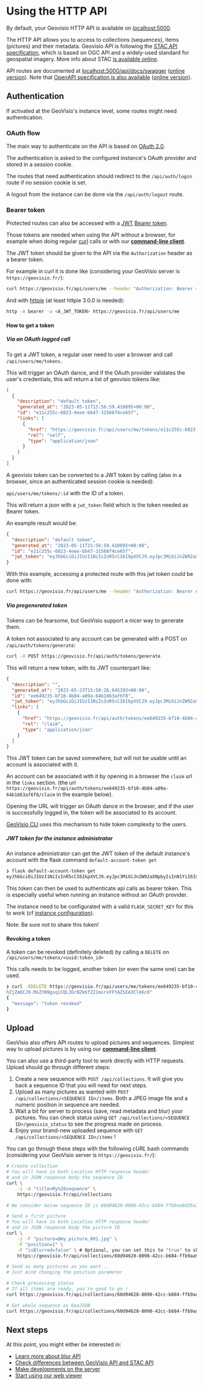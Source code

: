 # Using the HTTP API

By default, your Geovisio HTTP API is available on [localhost:5000](http://localhost:5000/).

The HTTP API allows you to access to collections (sequences), items (pictures) and their metadata. Geovisio API is following the [STAC API specification](https://github.com/radiantearth/stac-api-spec/blob/main/overview.md), which is based on OGC API and a widely-used standard for geospatial imagery. More info about STAC [is available online](https://stacspec.org/en).

API routes are documented at [localhost:5000/api/docs/swagger](http://localhost:5000/api/docs/swagger) ([online version](https://panoramax.ign.fr/api/docs/swagger)). Note that [OpenAPI specification is also available](http://localhost:5000/api/docs/specs.json) ([online version](https://panoramax.ign.fr/api/docs/specs.json)).


## Authentication

If activated at the GeoVisio's instance level, some routes might need authentication.

### OAuth flow

The main way to authenticate on the API is based on [OAuth 2.0](https://wikipedia.org/wiki/OAuth).

The authentication is asked to the configured instance's OAuth provider and stored in a session cookie.

The routes that need authentication should redirect to the `/api/auth/login` route if no session cookie is set.

A logout from the instance can be done via the `/api/auth/logout` route.

### Bearer token

Protected routes can also be accessed with a [JWT](https://wikipedia.org/wiki/JSON_Web_Token) [Bearer token](https://datatracker.ietf.org/doc/html/rfc6750).

Those tokens are needed when using the API without a browser, for example when doing regular [curl](https://curl.se/) calls or with our __[command-line client](https://gitlab.com/panoramax/clients/cli)__.

The JWT token should be given to the API via the `Authorization` header as a bearer token.

For example in curl it is done like (considering your GeoVisio server is `https://geovisio.fr/`):

```bash
curl https://geovisio.fr/api/users/me --header "Authorization: Bearer <A_JWT_TOKEN>"
```

And with [httpie](https://httpie.io) (at least httpie 3.0.0 is needed):

```bash
http -A bearer -a <A_JWT_TOKEN> https://geovisio.fr/api/users/me
```

#### How to get a token

##### Via an OAuth logged call

To get a JWT token, a regular user need to user a browser and call `/api/users/me/tokens`.

This will trigger an OAuth dance, and if the OAuth provider validates the user's credentials, this will return a list of geovisio tokens like:

```json
[
  {
    "description": "default token",
    "generated_at": "2023-05-11T15:56:59.410095+00:00",
    "id": "e11c255c-6023-4eee-bb47-31566f4ce65f",
    "links": [
      {
        "href": "https://geovisio.fr/api/users/me/tokens/e11c255c-6023-4eee-bb47-31566f4ce65f",
        "rel": "self",
        "type": "application/json"
      }
    ]
  }
]
```

A geovisio token can be converted to a JWT token by calling (also in a browser, since an authenticated session cookie is needed):

`api/users/me/tokens/:id` with the ID of a token.

This will return a json with a `jwt_token` field which is the token needed as Bearer token.

An example result would be:
```json
{
  "description": "default token",
  "generated_at": "2023-05-11T15:56:59.410095+00:00",
  "id": "e11c255c-6023-4eee-bb47-31566f4ce65f",
  "jwt_token": "eyJhbGciOiJIUzI1NiIsInR5cCI6IkpXVCJ9.eyJpc3MiOiJnZW92aXNpbyIsInN1YiI6ImUxMWMyNTVjLTYwMjMtNGVlZS1iYjQ3LTMxNTY2ZjRjZTY1ZiJ9.vGJz-AgFgP4T5pZqGVK49-HcZXvOeFZm3EEIYrAJ44M"
}
```

With this example, accessing a protected route with this jwt token could be done with:

```bash
curl https://geovisio.fr/api/users/me --header "Authorization: Bearer eyJhbGciOiJIUzI1NiIsInR5cCI6IkpXVCJ9.eyJpc3MiOiJnZW92aXNpbyIsInN1YiI6ImUxMWMyNTVjLTYwMjMtNGVlZS1iYjQ3LTMxNTY2ZjRjZTY1ZiJ9.vGJz-AgFgP4T5pZqGVK49-HcZXvOeFZm3EEIYrAJ44M"
```

##### Via pregenerated token

Tokens can be fearsome, but GeoVisio support a nicer way to generate them.

A token not associated to any account can be generated with a POST on `/api/auth/tokens/generate`:

```bash
curl -X POST https://geovisio.fr/api/auth/tokens/generate
```

This will return a new token, with its JWT counterpart like:

```json
{
  "description": "",
  "generated_at": "2023-05-23T15:58:26.645393+00:00",
  "id": "ee649235-bf10-4b04-a09a-64b1663af6f8",
  "jwt_token": "eyJhbGciOiJIUzI1NiIsInR5cCI6IkpXVCJ9.eyJpc3MiOiJnZW92aXNpbyIsInN1YiI6ImVlNjQ5MjM1LWJmMTAtNGIwNC1hMDlhLTY0YjE2NjNhZjZmOCJ9.MoZYN9gsqiCQL3GrN2k6fZ21msrxFFtAZSEA3ClkKc0",
  "links": [
    {
      "href": "https://geovisio.fr/api/auth/tokens/ee649235-bf10-4b04-a09a-64b1663af6f8/claim",
      "rel": "claim",
      "type": "application/json"
    }
  ]
}
```

This JWT token can be saved somewhere, but will not be usable until an account is associated with it.

An account can be associated with it by opening in a browser the `claim` url in the `links` section. (the url `https://geovisio.fr/api/auth/tokens/ee649235-bf10-4b04-a09a-64b1663af6f8/claim` in the example below).

Opening the URL will trigger an OAuth dance in the browser, and if the user is successfully logged in, the token will be associated to its account.

[GeoVisio CLI](https://gitlab.com/panoramax/clients/cli) uses this mechanism to hide token complexity to the users.

##### JWT token for the instance administrator

An instance administrator can get the JWT token of the default instance's account with the flask command `default-account-token get`

```bash
❯ flask default-account-token get
eyJhbGciOiJIUzI1NiIsInR5cCI6IkpXVCJ9.eyJpc3MiOiJnZW92aXNpbyIsInN1YiI6ImUxMWMyNTVjLTYwMjMtNGVlZS1iYjQ3LTMxNTY2ZjRjZTY1ZiJ9.vGJz-AgFgP4T5pZqGVK49-HcZXvOeFZm3EEIYrAJ44M
```

This token can then be used to authenticate api calls as bearer token. This is especially useful when running an instance without an OAuth provider.

The instance need to be configurated with a valid `FLASK_SECRET_KEY` for this to work (cf [instance configuration](./11_Server_settings.md#flask-parameters)).

Note: Be sure not to share this token!

#### Revoking a token

A token can be revoked (definitely deleted) by calling a `DELETE` on `/api/users/me/tokens/<uuid:token_id>`

This calls needs to be logged, another token (or even the same one) can be used.

```bash
❯ curl -XDELETE https://geovisio.fr/api/users/me/tokens/ee649235-bf10-4b04-a09a-64b1663af6f8 --header "Authorization: Bearer eyJhbGciOiJIUzI1NiIsInR5cCI6IkpXVCJ9.eyJpc3MiOiJnZW92aXNpbyIsInN1YiI6ImVlNjQ5MjM1LWJmMTAtNGIwNC1hMDlhLTY0YjE2NjN
hZjZmOCJ9.MoZYN9gsqiCQL3GrN2k6fZ21msrxFFtAZSEA3ClkKc0"
{
  "message": "token revoked"
}
```

## Upload

GeoVisio also offers API routes to upload pictures and sequences. Simplest way to upload pictures is by using our __[command-line client](https://gitlab.com/panoramax/clients/cli)__.

You can also use a third-party tool to work directly with HTTP requests. Upload should go through different steps:

1. Create a new sequence with `POST /api/collections`. It will give you back a sequence ID that you will need for next steps.
2. Upload as many pictures as wanted with `POST /api/collections/<SEQUENCE ID>/items`. Both a JPEG image file and a numeric position in sequence are needed.
3. Wait a bit for server to process (save, read metadata and blur) your pictures. You can check status using `GET /api/collections/<SEQUENCE ID>/geovisio_status` to see the progress made on process.
4. Enjoy your brand-new uploaded sequence with `GET /api/collections/<SEQUENCE ID>/items` !

You can go through these steps with the following _cURL_ bash commands (considering your GeoVisio server is `https://geovisio.fr/`):

```bash
# Create collection
# You will have in both Location HTTP response header
# and in JSON response body the sequence ID
curl \
	-i -d "title=My%20sequence" \
	https://geovisio.fr/api/collections

# We consider below sequence ID is 60d94628-8098-42cc-b684-ffb9aa9d35a7

# Send a first picture
# You will have in both Location HTTP response header
# and in JSON response body the picture ID
curl \
	-i -F "picture=@my_picture_001.jpg" \
	-F "position=1" \
	-F "isBlurred=false" \ # Optional, you can set this to "true" to skip blurring
	https://geovisio.fr/api/collections/60d94628-8098-42cc-b684-ffb9aa9d35a7/items

# Send as many pictures as you want...
# Just mind changing the position parameter

# Check processing status
# If all items are ready, you're good to go !
curl https://geovisio.fr/api/collections/60d94628-8098-42cc-b684-ffb9aa9d35a7/geovisio_status

# Get whole sequence as GeoJSON
curl https://geovisio.fr/api/collections/60d94628-8098-42cc-b684-ffb9aa9d35a7/items
```

## Next steps

At this point, you might either be interested in:

- [Learn more about blur API](./17_Blur_API.md)
- [Check differences between GeoVisio API and STAC API](./80_STAC_Compatibility.md)
- [Make developments on the server](./19_Develop_server.md)
- [Start using our web viewer](https://gitlab.com/panoramax/clients/web-viewer)
